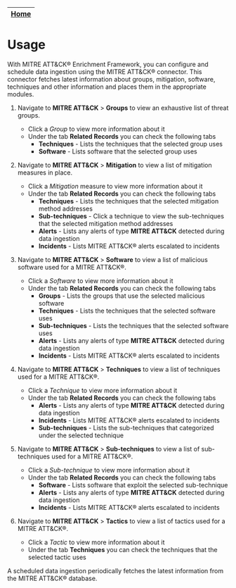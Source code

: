 | [Home](https://github.com/fortinet-fortisoar/solution-pack-mitre-attack-enrichment-framework/blob/release/2.0.3/README.md) |
|----------------------------------------------------------------------------------------------------------------------------|

# Usage

With MITRE ATT&CK&reg; Enrichment Framework, you can configure and schedule data ingestion using the MITRE ATT&CK&reg; connector. This connector fetches latest information about groups, mitigation, software, techniques and other information and places them in the appropriate modules.

1. Navigate to **MITRE ATT&CK** > **Groups** to view an exhaustive list of threat groups.
    - Click a *Group* to view more information about it
    - Under the tab **Related Records** you can check the following tabs
        - **Techniques** - Lists the techniques that the selected group uses
        - **Software** - Lists software that the selected group uses

2. Navigate to **MITRE ATT&CK** > **Mitigation** to view a list of mitigation measures in place.
    - Click a *Mitigation* measure to view more information about it
    - Under the tab **Related Records** you can check the following tabs
        - **Techniques** - Lists the techniques that the selected mitigation method addresses
        - **Sub-techniques** - Click a technique to view the sub-techniques that the selected mitigation method addresses
        - **Alerts** - Lists any alerts of type **MITRE ATT&CK** detected during data ingestion
        - **Incidents** - Lists MITRE ATT&CK&reg; alerts escalated to incidents

3. Navigate to **MITRE ATT&CK** > **Software** to view a list of malicious software used for a MITRE ATT&CK&reg;.
    - Click a *Software* to view more information about it
    - Under the tab **Related Records** you can check the following tabs
        - **Groups** - Lists the groups that use the selected malicious software
        - **Techniques** - Lists the techniques that the selected software uses
        - **Sub-techniques** - Lists the techniques that the selected software uses
        - **Alerts** - Lists any alerts of type **MITRE ATT&CK** detected during data ingestion
        - **Incidents** - Lists MITRE ATT&CK&reg; alerts escalated to incidents

4. Navigate to **MITRE ATT&CK** > **Techniques** to view a list of techniques used for a MITRE ATT&CK&reg;.
    - Click a *Technique* to view more information about it
    - Under the tab **Related Records** you can check the following tabs
        - **Alerts** - Lists any alerts of type **MITRE ATT&CK** detected during data ingestion
        - **Incidents** - Lists MITRE ATT&CK&reg; alerts escalated to incidents
        - **Sub-techniques** - Lists the sub-techniques that categorized under the selected technique

5. Navigate to **MITRE ATT&CK** > **Sub-techniques** to view a list of sub-techniques used for a MITRE ATT&CK&reg;.
    - Click a *Sub-technique* to view more information about it
    - Under the tab **Related Records** you can check the following tabs
        - **Software** - Lists software that exploit the selected sub-technique
        - **Alerts** - Lists any alerts of type **MITRE ATT&CK** detected during data ingestion
        - **Incidents** - Lists MITRE ATT&CK&reg; alerts escalated to incidents

6. Navigate to **MITRE ATT&CK** > **Tactics** to view a list of tactics used for a MITRE ATT&CK&reg;.
    - Click a *Tactic* to view more information about it
    - Under the tab **Techniques** you can check the techniques that the selected tactic uses

A scheduled data ingestion periodically fetches the latest information from the MITRE ATT&CK&reg; database.
